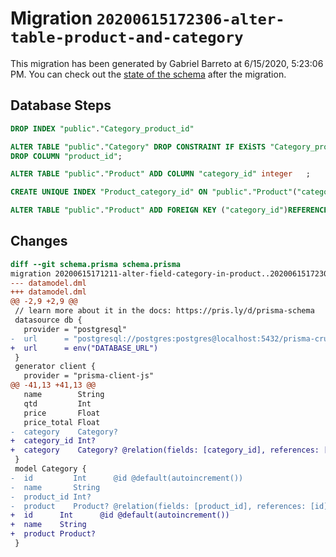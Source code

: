 # Migration `20200615172306-alter-table-product-and-category`

This migration has been generated by Gabriel Barreto at 6/15/2020, 5:23:06 PM.
You can check out the [state of the schema](./schema.prisma) after the migration.

## Database Steps

```sql
DROP INDEX "public"."Category_product_id"

ALTER TABLE "public"."Category" DROP CONSTRAINT IF EXiSTS "Category_product_id_fkey",
DROP COLUMN "product_id";

ALTER TABLE "public"."Product" ADD COLUMN "category_id" integer   ;

CREATE UNIQUE INDEX "Product_category_id" ON "public"."Product"("category_id")

ALTER TABLE "public"."Product" ADD FOREIGN KEY ("category_id")REFERENCES "public"."Category"("id") ON DELETE SET NULL  ON UPDATE CASCADE
```

## Changes

```diff
diff --git schema.prisma schema.prisma
migration 20200615171211-alter-field-category-in-product..20200615172306-alter-table-product-and-category
--- datamodel.dml
+++ datamodel.dml
@@ -2,9 +2,9 @@
 // learn more about it in the docs: https://pris.ly/d/prisma-schema
 datasource db {
   provider = "postgresql"
-  url      = "postgresql://postgres:postgres@localhost:5432/prisma-crud?schema=public"
+  url      = env("DATABASE_URL")
 }
 generator client {
   provider = "prisma-client-js"
@@ -41,13 +41,13 @@
   name        String
   qtd         Int
   price       Float
   price_total Float
-  category    Category?
+  category_id Int?
+  category    Category? @relation(fields: [category_id], references: [id])
 }
 model Category {
-  id         Int      @id @default(autoincrement())
-  name       String
-  product_id Int?
-  product    Product? @relation(fields: [product_id], references: [id])
+  id      Int      @id @default(autoincrement())
+  name    String
+  product Product?
 }
```


